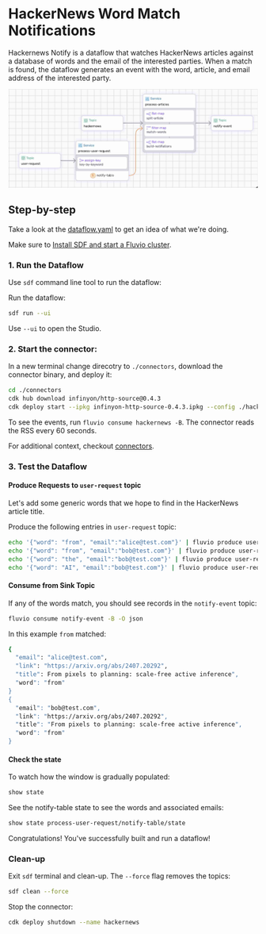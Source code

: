 # HackerNews Word Match Notifications 

Hackernews Notify is a dataflow that watches HackerNews articles against a database of words and the email of the interested parties. When a match is found, the dataflow generates an event with the word, article, and email address of the interested party.

<p align="center">
 <img width="700" src="img/hackernews.jpg">
</p>


## Step-by-step

Take a look at the [dataflow.yaml](./dataflow.yaml) to get an idea of what we're doing.

Make sure to [Install SDF and start a Fluvio cluster].

### 1. Run the Dataflow

Use `sdf` command line tool to run the dataflow:

Run the dataflow:

```bash
sdf run --ui
```

Use `--ui` to open the Studio.


### 2. Start the connector:


In a new terminal change direcotry to `./connectors`, download the connector binary, and deploy it:

```bash
cd ./connectors
cdk hub download infinyon/http-source@0.4.3
cdk deploy start --ipkg infinyon-http-source-0.4.3.ipkg --config ./hackernews.yaml
```

To see the events, run `fluvio consume hackernews -B`. The connector reads the RSS every 60 seconds.

For additional context, checkout [connectors](./connectors/).

### 3. Test the Dataflow

#### Produce Requests to `user-request` topic

Let's add some generic words that we hope to find in the HackerNews article title.


Produce the following entries in `user-request` topic:

```bash
echo '{"word": "from", "email":"alice@test.com"}' | fluvio produce user-request
echo '{"word": "from", "email":"bob@test.com"}' | fluvio produce user-request
echo '{"word": "the", "email":"bob@test.com"}' | fluvio produce user-request
echo '{"word": "AI", "email":"bob@test.com"}' | fluvio produce user-request
```

#### Consume from Sink Topic

If any of the words match, you should see records in the `notify-event` topic:

```bash
fluvio consume notify-event -B -O json
```

In this example `from` matched:

```bash
{
  "email": "alice@test.com",
  "link": "https://arxiv.org/abs/2407.20292",
  "title": From pixels to planning: scale-free active inference",
  "word": "from"
}
{
  "email": "bob@test.com",
  "link": "https://arxiv.org/abs/2407.20292",
  "title": "From pixels to planning: scale-free active inference",
  "word": "from"
}
```

#### Check the state

To watch how the window is gradually populated:

```bash
show state
```

See the notify-table state to see the words and associated emails:

```bash
show state process-user-request/notify-table/state
```

Congratulations! You've successfully built and run a dataflow!


### Clean-up

Exit `sdf` terminal and clean-up. The `--force` flag removes the topics:

```bash
sdf clean --force
```

Stop the connector:

```bash
cdk deploy shutdown --name hackernews
```

[Install SDF and start a Fluvio cluster]: /README.MD#prerequisites